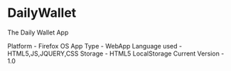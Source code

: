 DailyWallet 
===========

The Daily Wallet App 

Platform - Firefox OS 
App Type - WebApp 
Language used - HTML5,JS,JQUERY,CSS
Storage - HTML5 LocalStorage
Current Version - 1.0


